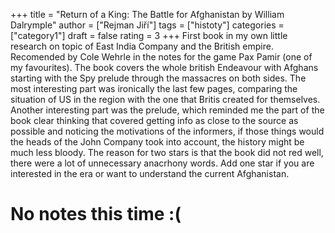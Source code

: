 +++
title = "Return of a King: The Battle for Afghanistan by William Dalrymple"
author = ["Rejman Jiří"]
tags = ["histoty"]
categories = ["category1"]
draft = false
rating = 3
+++
First book in my own little research on topic of East India Company and the British empire. Recomended by Cole Wehrle in the notes for the game Pax Pamir (one of my favourites). The book covers the whole british Endeavour with Afghans starting with the Spy prelude through the massacres on both sides. The most interesting part was ironically the last few pages, comparing the situation of US in the region with the one that Britis created for themselves. Another interesting part was the prelude, which reminded me the part of the book clear thinking that covered getting info as close to the source as possible and noticing the motivations of the informers, if those things would the heads of the John Company took into account, the history might be much less bloody. The reason for two stars is that the book did not red well, there were a lot of unnecessary anacrhony words. Add one star if you are interested in the era or want to understand the current Afghanistan.
<!--more-->
#  No notes this time :(
